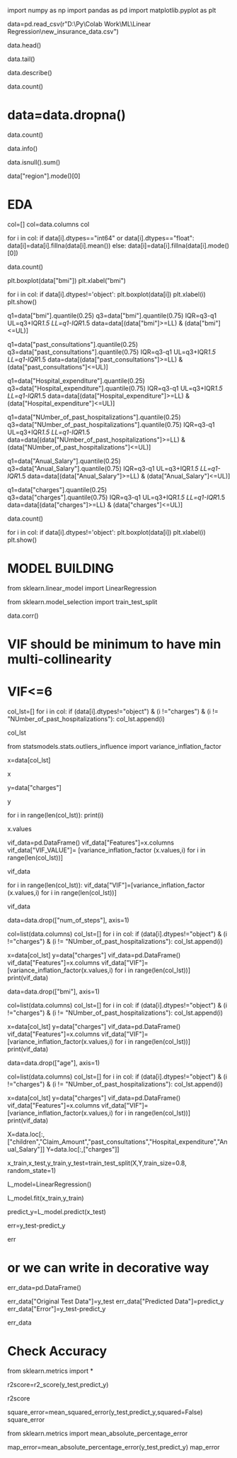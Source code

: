 import numpy as np
import pandas as pd
import matplotlib.pyplot as plt

data=pd.read_csv(r"D:\Py\Colab Work\ML\Linear Regression\new_insurance_data.csv")

data.head()

data.tail()

data.describe()

data.count()

# data=data.dropna()

data.count()



data.info()

data.isnull().sum()

data["region"].mode()[0]

# EDA
col=[]
col=data.columns
col

for i in col:
    if data[i].dtypes=="int64" or data[i].dtypes=="float":
        data[i]=data[i].fillna(data[i].mean())
    else:
        data[i]=data[i].fillna(data[i].mode()[0])
        
    

data.count()

plt.boxplot(data["bmi"])
plt.xlabel("bmi")

for i in col:
    if data[i].dtypes!='object':
        plt.boxplot(data[i])
        plt.xlabel(i)
        plt.show()

q1=data["bmi"].quantile(0.25) 
q3=data["bmi"].quantile(0.75)
IQR=q3-q1
UL=q3+IQR*1.5
LL=q1-IQR*1.5
data=data[(data["bmi"]>=LL) & (data["bmi"]<=UL)]

q1=data["past_consultations"].quantile(0.25)
q3=data["past_consultations"].quantile(0.75)
IQR=q3-q1
UL=q3+IQR*1.5
LL=q1-IQR*1.5
data=data[(data["past_consultations"]>=LL) & (data["past_consultations"]<=UL)]

q1=data["Hospital_expenditure"].quantile(0.25)
q3=data["Hospital_expenditure"].quantile(0.75)
IQR=q3-q1
UL=q3+IQR*1.5
LL=q1-IQR*1.5
data=data[(data["Hospital_expenditure"]>=LL) & (data["Hospital_expenditure"]<=UL)]

q1=data["NUmber_of_past_hospitalizations"].quantile(0.25) 
q3=data["NUmber_of_past_hospitalizations"].quantile(0.75)
IQR=q3-q1
UL=q3+IQR*1.5
LL=q1-IQR*1.5
data=data[(data["NUmber_of_past_hospitalizations"]>=LL) & (data["NUmber_of_past_hospitalizations"]<=UL)]

q1=data["Anual_Salary"].quantile(0.25)  
q3=data["Anual_Salary"].quantile(0.75)
IQR=q3-q1
UL=q3+IQR*1.5
LL=q1-IQR*1.5
data=data[(data["Anual_Salary"]>=LL) & (data["Anual_Salary"]<=UL)]

q1=data["charges"].quantile(0.25)  
q3=data["charges"].quantile(0.75)
IQR=q3-q1
UL=q3+IQR*1.5
LL=q1-IQR*1.5
data=data[(data["charges"]>=LL) & (data["charges"]<=UL)]


data.count()

for i in col:
    if data[i].dtypes!='object':
        plt.boxplot(data[i])
        plt.xlabel(i)
        plt.show()

# MODEL BUILDING

from sklearn.linear_model import LinearRegression

from sklearn.model_selection import train_test_split

data.corr()

# VIF should be minimum to have min multi-collinearity
# VIF<=6
col_lst=[]
for i in col:
    if (data[i].dtypes!="object") & (i !="charges") & (i != "NUmber_of_past_hospitalizations"):
        col_lst.append(i)


col_lst

from statsmodels.stats.outliers_influence import variance_inflation_factor

x=data[col_lst]

x

y=data["charges"]

y

for i in range(len(col_lst)):
    print(i)


x.values

vif_data=pd.DataFrame()
vif_data["Features"]=x.columns
vif_data["VIF_VALUE"]= [variance_inflation_factor (x.values,i) for i in range(len(col_lst))]

vif_data

for i in range(len(col_lst)):
    vif_data["VIF"]=[variance_inflation_factor (x.values,i) for i in range(len(col_lst))]

vif_data

data=data.drop(["num_of_steps"], axis=1)

col=list(data.columns)
col_lst=[]
for i in col:
    if (data[i].dtypes!="object") & (i !="charges") & (i != "NUmber_of_past_hospitalizations"):
        col_lst.append(i)
        
x=data[col_lst]
y=data["charges"]
vif_data=pd.DataFrame()
vif_data["Features"]=x.columns
vif_data["VIF"]=[variance_inflation_factor(x.values,i) for i in range(len(col_lst))]
print(vif_data)

data=data.drop(["bmi"], axis=1)

col=list(data.columns)
col_lst=[]
for i in col:
    if (data[i].dtypes!="object") & (i !="charges") & (i != "NUmber_of_past_hospitalizations"):
        col_lst.append(i)
        
x=data[col_lst]
y=data["charges"]
vif_data=pd.DataFrame()
vif_data["Features"]=x.columns
vif_data["VIF"]=[variance_inflation_factor(x.values,i) for i in range(len(col_lst))]
print(vif_data)

data=data.drop(["age"], axis=1)

col=list(data.columns)
col_lst=[]
for i in col:
    if (data[i].dtypes!="object") & (i !="charges") & (i != "NUmber_of_past_hospitalizations"):
        col_lst.append(i)
        
x=data[col_lst]
y=data["charges"]
vif_data=pd.DataFrame()
vif_data["Features"]=x.columns
vif_data["VIF"]=[variance_inflation_factor(x.values,i) for i in range(len(col_lst))]
print(vif_data)

X=data.loc[:,["children","Claim_Amount","past_consultations","Hospital_expenditure","Anual_Salary"]]
Y=data.loc[:,["charges"]]

x_train,x_test,y_train,y_test=train_test_split(X,Y,train_size=0.8, random_state=1)

L_model=LinearRegression()

L_model.fit(x_train,y_train)

predict_y=L_model.predict(x_test)

err=y_test-predict_y

err

# or we can write in decorative way
err_data=pd.DataFrame()

err_data["Original Test Data"]=y_test
err_data["Predicted Data"]=predict_y
err_data["Error"]=y_test-predict_y

err_data

# Check Accuracy
from sklearn.metrics import *

r2score=r2_score(y_test,predict_y)

r2score

square_error=mean_squared_error(y_test,predict_y,squared=False)
square_error

from sklearn.metrics import mean_absolute_percentage_error

map_error=mean_absolute_percentage_error(y_test,predict_y)
map_error

